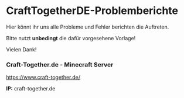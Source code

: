 # CraftTogetherDE-Problemberichte

Hier könnt ihr uns alle Probleme und Fehler berichten die Auftreten.

Bitte nutzt __unbedingt__ die dafür vorgesehene Vorlage!


Vielen Dank!


### Craft-Together.de - Minecraft Server

https://www.craft-together.de/

**IP:** craft-together.de
